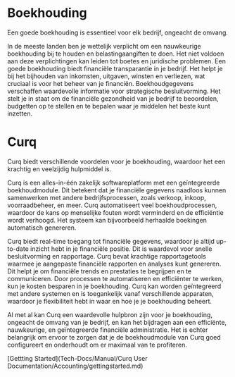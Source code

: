 Boekhouding
==

Een goede boekhouding is essentieel voor elk bedrijf, ongeacht de omvang.

In de meeste landen ben je wettelijk verplicht om een nauwkeurige boekhouding bij te houden en belastingaangiften te doen. Het niet voldoen aan deze verplichtingen kan leiden tot boetes en juridische problemen. Een goede boekhouding biedt financiële transparantie in je bedrijf. Het helpt je bij het bijhouden van inkomsten, uitgaven, winsten en verliezen, wat cruciaal is voor het beheer van je financiën.
Boekhoudgegevens verschaffen waardevolle informatie voor strategische besluitvorming. Het stelt je in staat om de financiële gezondheid van je bedrijf te beoordelen, budgetten op te stellen en te bepalen waar je middelen het beste kunt inzetten.

Curq
==
Curq biedt verschillende voordelen voor je boekhouding, waardoor het een krachtig en veelzijdig hulpmiddel is.

Curq is een alles-in-één zakelijk softwareplatform met een geïntegreerde boekhoudmodule. Dit betekent dat je financiële gegevens naadloos kunnen samenwerken met andere bedrijfsprocessen, zoals verkoop, inkoop, voorraadbeheer, en meer. Curq automatiseert veel boekhoudprocessen, waardoor de kans op menselijke fouten wordt verminderd en de efficiëntie wordt verhoogd. Het systeem kan bijvoorbeeld herhaalde boekingen automatisch genereren.

Curq biedt real-time toegang tot financiële gegevens, waardoor je altijd up-to-date inzicht hebt in je financiële positie. Dit is waardevol voor snelle besluitvorming en rapportage. Curq bevat krachtige rapportagetools waarmee je aangepaste financiële rapporten en analyses kunt genereren. Dit helpt je om financiële trends en prestaties te begrijpen en te communiceren.
Door processen te automatiseren en efficiënter te werken, kun je kosten besparen in je boekhouding. Curq kan worden geïntegreerd met andere systemen en is toegankelijk vanaf verschillende apparaten, waardoor je flexibiliteit hebt in waar en hoe je je boekhouding beheert.

Al met al kan Curq een waardevolle hulpbron zijn voor je boekhouding, ongeacht de omvang van je bedrijf, en kan het bijdragen aan een efficiënte, nauwkeurige, en geïntegreerde financiële administratie. Het is echter belangrijk om ervoor te zorgen dat je de boekhoudmodule van Curq goed configureert en onderhoudt om er maximaal van te profiteren.

[Gettting Started](Tech-Docs/Manual/Curq User Documentation/Accounting/gettingstarted.md)